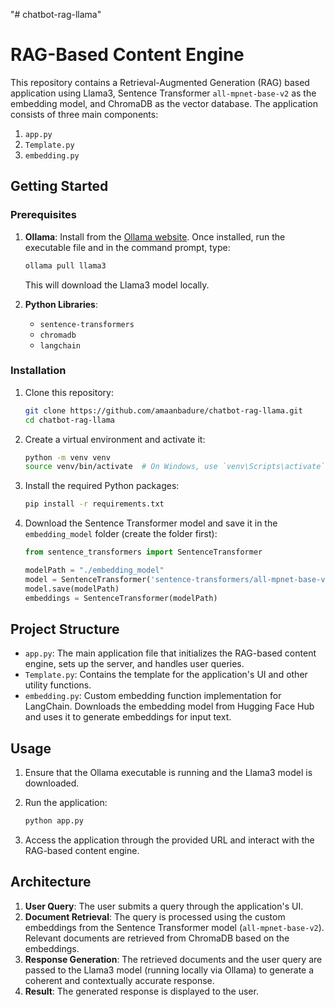 "# chatbot-rag-llama"

# RAG-Based Content Engine

This repository contains a Retrieval-Augmented Generation (RAG) based application using Llama3, Sentence Transformer `all-mpnet-base-v2` as the embedding model, and ChromaDB as the vector database. The application consists of three main components:

1. `app.py`
2. `Template.py`
3. `embedding.py`

## Getting Started

### Prerequisites

1. **Ollama**: Install from the [Ollama website](https://www.ollama.com). Once installed, run the executable file and in the command prompt, type:
   ```sh
   ollama pull llama3
   ```
   This will download the Llama3 model locally.

2. **Python Libraries**:
   - `sentence-transformers`
   - `chromadb`
   - `langchain`

### Installation

1. Clone this repository:
   ```sh
   git clone https://github.com/amaanbadure/chatbot-rag-llama.git
   cd chatbot-rag-llama
   ```

2. Create a virtual environment and activate it:
   ```sh
   python -m venv venv
   source venv/bin/activate  # On Windows, use `venv\Scripts\activate`
   ```

3. Install the required Python packages:
   ```sh
   pip install -r requirements.txt
   ```

4. Download the Sentence Transformer model and save it in the `embedding_model` folder (create the folder first):
   ```python
   from sentence_transformers import SentenceTransformer

   modelPath = "./embedding_model"
   model = SentenceTransformer('sentence-transformers/all-mpnet-base-v2')
   model.save(modelPath)
   embeddings = SentenceTransformer(modelPath)
   ```

## Project Structure

- `app.py`: The main application file that initializes the RAG-based content engine, sets up the server, and handles user queries.
- `Template.py`: Contains the template for the application's UI and other utility functions.
- `embedding.py`: Custom embedding function implementation for LangChain. Downloads the embedding model from Hugging Face Hub and uses it to generate embeddings for input text.

## Usage

1. Ensure that the Ollama executable is running and the Llama3 model is downloaded.
2. Run the application:
   ```sh
   python app.py
   ```

3. Access the application through the provided URL and interact with the RAG-based content engine.

## Architecture

1. **User Query**: The user submits a query through the application's UI.
2. **Document Retrieval**: The query is processed using the custom embeddings from the Sentence Transformer model (`all-mpnet-base-v2`). Relevant documents are retrieved from ChromaDB based on the embeddings.
3. **Response Generation**: The retrieved documents and the user query are passed to the Llama3 model (running locally via Ollama) to generate a coherent and contextually accurate response.
4. **Result**: The generated response is displayed to the user.
